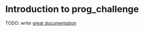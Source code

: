 # Introduction to prog_challenge

TODO: write [great documentation](http://jacobian.org/writing/what-to-write/)

